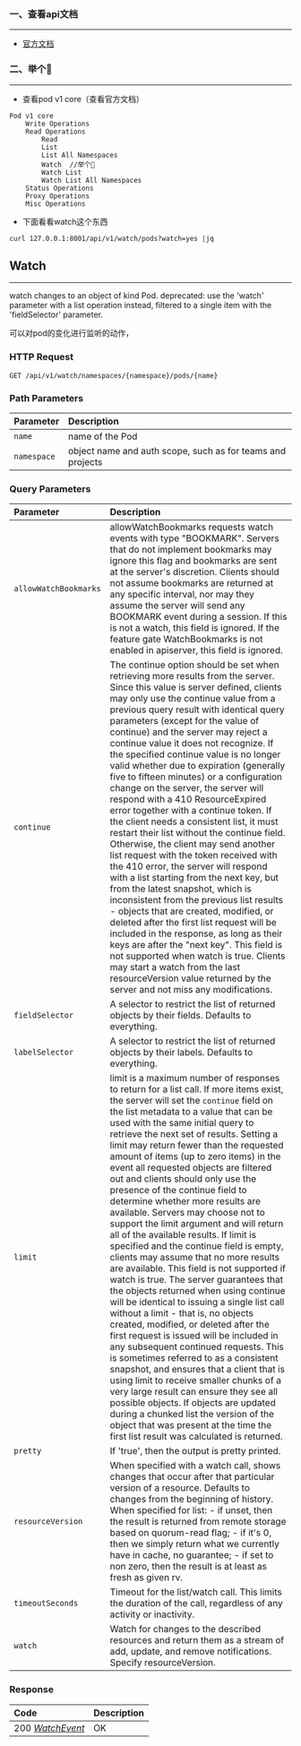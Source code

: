 ### 一、查看api文档

***

* [官方文档](https://kubernetes.io/docs/reference/generated/kubernetes-api/v1.18/#watch-list-all-namespaces-pod-v1-core)

### 二、举个🌰

***

* 查看pod v1 core（查看官方文档）

```
Pod v1 core
    Write Operations
    Read Operations
        Read
        List
        List All Namespaces
        Watch  //举个🌰
        Watch List
        Watch List All Namespaces
    Status Operations
    Proxy Operations
    Misc Operations
```

* 下面看看watch这个东西

```shell
curl 127.0.0.1:8001/api/v1/watch/pods?watch=yes |jq
```



## Watch

***

watch changes to an object of kind Pod. deprecated: use the 'watch' parameter with a list operation instead, filtered to a single item with the 'fieldSelector' parameter.

可以对pod的变化进行监听的动作，

### HTTP Request

```
GET /api/v1/watch/namespaces/{namespace}/pods/{name}
```

### Path Parameters

| Parameter   | Description                                                |
| :---------- | :--------------------------------------------------------- |
| `name`      | name of the Pod                                            |
| `namespace` | object name and auth scope, such as for teams and projects |

### Query Parameters

| Parameter             | Description                                                  |
| :-------------------- | :----------------------------------------------------------- |
| `allowWatchBookmarks` | allowWatchBookmarks requests watch events with type "BOOKMARK". Servers that do not implement bookmarks may ignore this flag and bookmarks are sent at the server's discretion. Clients should not assume bookmarks are returned at any specific interval, nor may they assume the server will send any BOOKMARK event during a session. If this is not a watch, this field is ignored. If the feature gate WatchBookmarks is not enabled in apiserver, this field is ignored. |
| `continue`            | The continue option should be set when retrieving more results from the server. Since this value is server defined, clients may only use the continue value from a previous query result with identical query parameters (except for the value of continue) and the server may reject a continue value it does not recognize. If the specified continue value is no longer valid whether due to expiration (generally five to fifteen minutes) or a configuration change on the server, the server will respond with a 410 ResourceExpired error together with a continue token. If the client needs a consistent list, it must restart their list without the continue field. Otherwise, the client may send another list request with the token received with the 410 error, the server will respond with a list starting from the next key, but from the latest snapshot, which is inconsistent from the previous list results - objects that are created, modified, or deleted after the first list request will be included in the response, as long as their keys are after the "next key". This field is not supported when watch is true. Clients may start a watch from the last resourceVersion value returned by the server and not miss any modifications. |
| `fieldSelector`       | A selector to restrict the list of returned objects by their fields. Defaults to everything. |
| `labelSelector`       | A selector to restrict the list of returned objects by their labels. Defaults to everything. |
| `limit`               | limit is a maximum number of responses to return for a list call. If more items exist, the server will set the `continue` field on the list metadata to a value that can be used with the same initial query to retrieve the next set of results. Setting a limit may return fewer than the requested amount of items (up to zero items) in the event all requested objects are filtered out and clients should only use the presence of the continue field to determine whether more results are available. Servers may choose not to support the limit argument and will return all of the available results. If limit is specified and the continue field is empty, clients may assume that no more results are available. This field is not supported if watch is true. The server guarantees that the objects returned when using continue will be identical to issuing a single list call without a limit - that is, no objects created, modified, or deleted after the first request is issued will be included in any subsequent continued requests. This is sometimes referred to as a consistent snapshot, and ensures that a client that is using limit to receive smaller chunks of a very large result can ensure they see all possible objects. If objects are updated during a chunked list the version of the object that was present at the time the first list result was calculated is returned. |
| `pretty`              | If 'true', then the output is pretty printed.                |
| `resourceVersion`     | When specified with a watch call, shows changes that occur after that particular version of a resource. Defaults to changes from the beginning of history. When specified for list: - if unset, then the result is returned from remote storage based on quorum-read flag; - if it's 0, then we simply return what we currently have in cache, no guarantee; - if set to non zero, then the result is at least as fresh as given rv. |
| `timeoutSeconds`      | Timeout for the list/watch call. This limits the duration of the call, regardless of any activity or inactivity. |
| `watch`               | Watch for changes to the described resources and return them as a stream of add, update, and remove notifications. Specify resourceVersion. |

### Response

| Code                                                         | Description |
| :----------------------------------------------------------- | :---------- |
| 200 *[WatchEvent](https://kubernetes.io/docs/reference/generated/kubernetes-api/v1.18/#watchevent-v1-meta)* | OK          |



